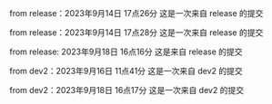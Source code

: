 from release：2023年9月14日 17点26分
这是一次来自 release 的提交

from release：2023年9月14日 17点28分
这是一次来自 release 的提交

from release: 2023年9月18日 16点16分
这是来自 release 的提交

from dev2：2023年9月16日 11点41分
这是一次来自 dev2 的提交

from dev2：2023年9月18日 16点17分
这是一次来自 dev2 的提交